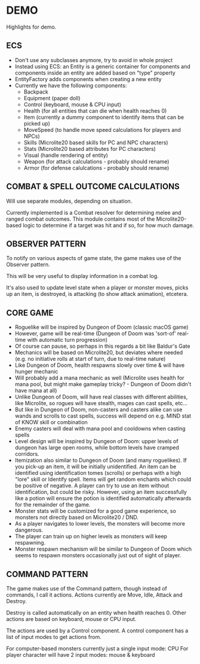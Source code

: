 # DEMO

Highlights for demo.

## ECS 

* Don't use any subclasses anymore, try to avoid in whole project
* Instead using ECS: an Entity is a generic container for components and components inside an entity are added based on "type" property
* EntityFactory adds components when creating a new entity
* Currently we have the following components:
	- Backpack
	- Equipment (paper doll)
	- Control (keyboard, mouse & CPU input)
	- Health (for all entities that can die when health reaches 0)
	- Item (currently a dummy component to identify items that can be picked up)
	- MoveSpeed (to handle move speed calculations for players and NPCs)
	- Skills (Microlite20 based skills for PC and NPC characters)
	- Stats (Microlite20 based attributes for PC characters)
	- Visual (handle rendering of entity)
	- Weapon (for attack calculations - probably should rename)
	- Armor (for defense calulcations - probably should rename)

## COMBAT & SPELL OUTCOME CALCULATIONS

Will use separate modules, depending on situation.

Currently implemented is a Combat resolver for determining melee and ranged combat outcomes. This module contains most of the Microlite20-based logic to determine if a target was hit and if so, for how much damage.

## OBSERVER PATTERN

To notify on various aspects of game state, the game makes use of the Observer pattern.

This will be very useful to display information in a combat log. 

It's also used to update level state when a player or monster moves, picks up an item, is destroyed, is attacking (to show attack animation), etcetera.

## CORE GAME

* Roguelike will be inspired by Dungeon of Doom (classic macOS game)
* However, game will be real-time (Dungeon of Doom was 'sort-of' real-time with automatic turn progression)
* Of course can pause, so perhaps in this regards a bit like Baldur's Gate
* Mechanics will be based on Microlite20, but deviates where needed (e.g. no initiative rolls at start of turn, due to real-time nature)
* Like Dungeon of Doom, health respawns slowly over time & will have hunger mechanic
* Will probably add a mana mechanic as well (Microlite uses health for mana pool, but might make gameplay tricky? - Dungeon of Doom didn't have mana at all)
* Unlike Dungeon of Doom, will have real classes with different abilities, like Microlite, so rogues will have stealth, mages can cast spells, etc...
* But like in Dungeon of Doom, non-casters and casters alike can use wands and scrolls to cast spells, success will depend on e.g. MIND stat of KNOW skill or combination
* Enemy casters will deal with mana pool and cooldowns when casting spells
* Level design will be inspired by Dungeon of Doom: upper levels of dungeon has large open rooms, while bottom levels have cramped corridors.
* Itemization also similar to Dungeon of Doom (and many roguelikes). If you pick-up an item, it will be initially unidentified. An item can be identified using identification tomes (scrolls) or perhaps with a high "lore" skill or Identify spell. Items will get random enchants which could be positive of negative. A player can try to use an item without identification, but could be risky. However, using an item successfully like a potion will ensure the potion is identified automatically afterwards for the remainder of the game.
* Monster stats will be customized for a good game experience, so monsters not directly based on Microlite20 / DND.
* As a player navigates to lower levels, the monsters will become more dangerous.
* The player can train up on higher levels as monsters will keep respawning.
* Monster respawn mechanism will be similar to Dungeon of Doom which seems to respawn monsters occasionally just out of sight of player.

## COMMAND PATTERN

The game makes use of the Command pattern, though instead of commands, I call it actions. Actions currently are Move, Idle, Attack and Destroy.

Destroy is called automatically on an entity when health reaches 0. Other actions are based on keyboard, mouse or CPU input.

The actions are used by a Control component. A control component has a list of input modes to get actions from.

For computer-based monsters currently just a single input mode: CPU
For player character will have 2 input modes: mouse & keyboard






